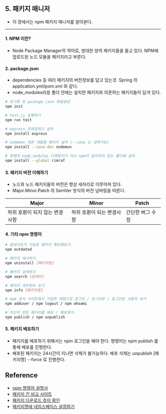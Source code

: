 ## 5. 패키지 매니저
- 이 장에서는 npm 패키지 매니저를 알아본다.
---

#### 1. NPM 이란?
- Node Package Manager의 약어로, 방대한 양의 패키지들을 들고 있다. NPM에 업로드된 노드 모듈을 패키지라고 부른다.

#### 2. package.json
- dependencies 등 여러 패키지의 버전정보를 담고 있는것. Spring 의 application.yml/pom.xml 와 같다.
- node_modules라응 폴더 안에는 설치한 패키지와 의존하는 패키지들이 담겨 있다.
```bash
# 초기화 및 package.json 파일생성
npm init

# test.js 실행하기
npm run test

# express 프레임워크 설치
npm install express

# nodemon 데몬 개발용 패키지 설치 (--save 는 생략가능)
npm install --save-dev nodemon

# 현재의 node_modules 디렉토리가 아닌 npm이 설치되어 있는 폴더에 설치
npm install --global rimraf
```

#### 3. 패키지 버전 이해하기
- 노드와 노드 패키지들의 버전은 항상 세자리로 이루어져 있다.
- Major.Minor.Patch 의 SemVer 방식의 버전 넘버링을 따른다.

| Major | Minor | Patch |
|---|---|---|
|하위 호환이 되지 않는 변경사항|하위 호환이 되는 변경사항|간단한 버그 수정|\

#### 4. 기타 npm 명령어
```bash
# 업데이트가 가능한 패키지 확인해보기.
npm outdated

# 패키지 제거하기
npm uninstall [패키지명]

# 패키지 검색하기
npm search [검색어]

# 패키지 세부정보 보기
npm info [패키지명]

# npm 공식 사이트에서 가입한 계정으로 로그인 / 로그아웃 / 로그인된 사용자 보기
npm adduser / npm logout / npm whoami

# 자신이 만든 패키지를 배포 / 배포제거.
npm publish / npm unpublish
```

#### 5. 패키지 배포하기
- 패키지를 배포하기 위해서는 npm 로그인을 해야 한다. 명령어는 npm publish 를 통해 배포를 진행한다.
- 배포된 패키지는 24시간이 지나면 삭제가 불가능하다. 배포 삭제는 unpublish [패키지명] --force 로 진행한다.

## Reference
- [npm 명령어 설명서](https://docs.npmjs.com/cli-documentation)
- [패키지 간 비교 사이트](https://npmcompare.com)
- [패키지 다운로드 추이 확인](https://npmtrends.com)
- [패키지명에 네임스페이스 설정하기](https://docs.npmjs.com/misc/scope)